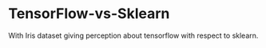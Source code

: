 # TensorFlow-vs-Sklearn
With Iris dataset giving perception about tensorflow with respect to sklearn.
